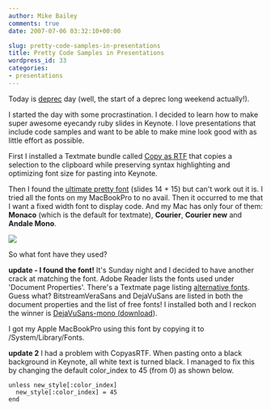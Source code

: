 ```yaml
---
author: Mike Bailey
comments: true
date: 2007-07-06 03:32:10+00:00

slug: pretty-code-samples-in-presentations
title: Pretty Code Samples in Presentations
wordpress_id: 33
categories:
- presentations
---
```


Today is [deprec](http://www.deprec.org/) day (well, the start of a deprec long weekend actually!).

I started the day with some procrastination. I decided to learn how to make
super awesome eyecandy ruby slides in Keynote. I love presentations that
include code samples and want to be able to make mine look good with as little
effort as possible.

First I installed a Textmate bundle called [Copy as 	RTF](http://synaphy.com.au/2007/6/21/copy-as-rtf-bundle-for-textmate) that copies a selection to the clipboard while preserving syntax highlighting and optimizing font size for pasting into Keynote.

Then I found the [ultimate pretty
font](http://www.hamptoncatlin.com/assets/2007/5/21/make_resourceful.pdf)
(slides 14 + 15) but can't work out it is. I tried all the fonts on my
MacBookPro to no avail. Then it occurred to me that I want a fixed width font
to display code. And my Mac has only four of them: **Monaco** (which is the
default for textmate), **Courier**, **Courier new** and **Andale Mono**.

[![](../../images/2007-07-06-pretty-code-samples-in-presentations/make_resourceful_slide-1024x349.jpg)](../../images/2007-07-06-pretty-code-samples-in-presentations/make_resourceful_slide.jpg)

So what font have they used?

**update - I found the font!**
It's Sunday night and I decided to have another crack at matching the font.
Adobe Reader lists the fonts used under 'Document Properties'. There's a
Textmate page listing [alternative
fonts](http://macromates.com/wiki/Main/AlternativeFonts). Guess what?
BitstreamVeraSans and DejaVuSans are listed in both the document properties and
the list of free fonts! I installed both and I reckon the winner is
[DejaVuSans-mono
(](http://dejavu.sourceforge.net/wiki/index.php/Main_Page)[download](http://dejavu.sourceforge.net/wiki/index.php/Download)).

I got my Apple MacBookPro using this font by copying it to /System/Library/Fonts.

**update 2**
I had a problem with CopyasRTF. When pasting onto a black background in
Keynote, all white text is turned black. I managed to fix this by changing the
default color_index to 45 (from 0) as shown below.

    unless new_style[:color_index]
      new_style[:color_index] = 45
    end
